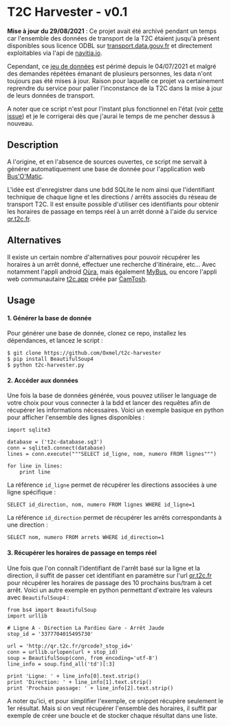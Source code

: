 # T2C Harvester - v0.1

**Mise à jour du 29/08/2021** : Ce projet avait été archivé pendant un temps car l'ensemble des données de transport de la T2C étaient jusqu'à présent disponibles sous licence ODBL sur [transport.data.gouv.fr](https://transport.data.gouv.fr/datasets/aom/34) et directement exploitables via l'api de [navitia.io](https://navitia.opendatasoft.com/explore/dataset/fr-se/table/).

Cependant, ce [jeu de données](https://transport.data.gouv.fr/datasets/donnees-reseau-tc-t2c/#dataset-discussions) est périmé depuis le 04/07/2021 et malgré des demandes répétées émanant de plusieurs personnes, les data n'ont toujours pas été mises à jour. Raison pour laquelle ce projet va certainement reprendre du service pour palier l'inconstance de la T2C dans la mise à jour de leurs données de transport. 

A noter que ce script n'est pour l'instant plus fonctionnel en l'état (voir [cette issue](https://github.com/Oxmel/t2c-harvester/issues/1)) et je le corrigerai dès que j'aurai le temps de me pencher dessus à nouveau.

## Description

A l'origine, et en l'absence de sources ouvertes, ce script me servait à générer automatiquement une base de donnée pour l'application web [Bus'O'Matic](https://github.com/Oxmel/busomatic).

L'idée est d'enregistrer dans une bdd SQLite le nom ainsi que l'identifiant technique de chaque ligne et les directions / arrêts associés du réseau de transport T2C. Il est ensuite possible d'utiliser ces identifiants pour obtenir les horaires de passage en temps réel à un arrêt donné à l'aide du service [qr.t2c.fr](qr.t2c.fr).

## Alternatives

Il existe un certain nombre d'alternatives pour pouvoir récupérer les horaires à un arrêt donné, effectuer une recherche d'itinéraire, etc... Avec notamment l'appli android [Oùra](https://play.google.com/store/apps/details?id=fr.cityway.maas.oura&hl=fr_FR), mais également [MyBus](https://play.google.com/store/apps/details?id=fr.monkeyfactory.mybusclermontferrand&hl=fr), ou encore l'appli web communautaire [t2c.app](https://twitter.com/ToshCamille/status/1244221407921389568) créée par [CamTosh](https://github.com/CamTosh).

## Usage


#### 1. Générer la base de donnée
Pour générer une base de donnée,  clonez ce repo, installez les dépendances, et lancez le script :

    $ git clone https://github.com/Oxmel/t2c-harvester
    $ pip install BeautifulSoup4
    $ python t2c-harvester.py

#### 2. Accéder aux données

Une fois la base de données générée, vous pouvez utiliser le language de votre choix pour vous connecter à la bdd et lancer des requêtes afin de récupérer les informations nécessaires.
Voici un exemple basique en python pour afficher l'ensemble des lignes disponibles :

    import sqlite3
    
    database = ('t2c-database.sq3')
    conn = sqlite3.connect(database)
    lines = conn.execute("""SELECT id_ligne, nom, numero FROM lignes""")
    
    for line in lines:
        print line
        
La référence `id_ligne` permet de récupérer les directions associées à une ligne spécifique :

    SELECT id_direction, nom, numero FROM lignes WHERE id_ligne=1
    
La référence `id_direction` permet de récupérer les arrêts correspondants à une direction :
    
    SELECT nom, numero FROM arrets WHERE id_direction=1
    
#### 3. Récupérer les horaires de passage en temps réel

Une fois que l'on connaît l'identifiant de l'arrêt basé sur la ligne et la direction, il suffit de passer cet identifiant en paramètre sur l'url [qr.t2c.fr](qr.t2c.fr) pour récupérer les horaires de passage des 10 prochains bus/tram à cet arrêt.
Voici un autre exemple en python permettant d'extraire les valeurs avec `BeautifulSoup4` :

    from bs4 import BeautifulSoup
    import urllib
    
    # Ligne A - Direction La Pardieu Gare - Arrêt Jaude
    stop_id = '3377704015495730'
    
    url = 'http://qr.t2c.fr/qrcode?_stop_id='
    conn = urllib.urlopen(url + stop_id)
    soup = BeautifulSoup(conn, from_encoding='utf-8')
    line_info = soup.find_all('td')[:3]
    
    print 'Ligne: ' + line_info[0].text.strip()
    print 'Direction: ' + line_info[1].text.strip()
    print 'Prochain passage: ' + line_info[2].text.strip()

A noter qu'ici, et pour simplifier l'exemple, ce snippet récupère seulement le 1er résultat. Mais si on veut récupérer l'ensemble des horaires, il suffit par exemple de créer une boucle et de stocker chaque résultat dans une liste.
